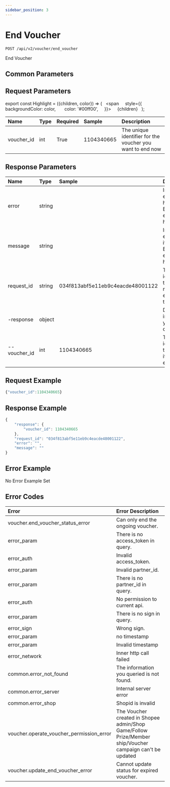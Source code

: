 ```yaml
---
sidebar_position: 3
---
```


# End Voucher

```
POST /api/v2/voucher/end_voucher
```
End Voucher

## Common Parameters


## Request Parameters

export const Highlight = ({children, color}) => (
  <span
    style={{
      backgroundColor: color,
      color: '#00ff00',
    }}>
    {children}
  </span>
);

| Name | Type | Required | Sample | Description |
| :--- | :--- | :--- | :--- | :--- |
| voucher_id | int | <Highlight>True</Highlight> | 1104340665 | The unique identifier for the voucher you want to end now |

## Response Parameters

| Name | Type | Sample | Description |
| :--- | :--- | :--- | :--- |
| error | string |  | Indicate error type if hit error. Empty if no error happened. |
| message | string |  | Indicate error details if hit error. Empty if no error happened. |
| request_id | string | 034f813abf5e11eb9c4eacde48001122 | The identifier of the API request for error tracking. |
| -response | object |  | Detailed informations you are querying. |
| --voucher_id | int | 1104340665 | The unique identifier for the voucher it is being ended. |

## Request Example

```js title="Payload"
{"voucher_id":1104340665}
```

## Response Example

```js title="JSON"
{
    "response": {
        "voucher_id": 1104340665
    },
    "request_id": "034f813abf5e11eb9c4eacde48001122",
    "error": "",
    "message": ""
}
```

## Error Example
No Error Example Set

## Error Codes

| Error | Error Description |
| :--- | :--- |
| voucher.end_voucher_status_error | Can only end the ongoing voucher. |
| error_param | There is no access_token in query. |
| error_auth | Invalid access_token. |
| error_param | Invalid partner_id. |
| error_param | There is no partner_id in query. |
| error_auth | No permission to current api. |
| error_param | There is no sign in query. |
| error_sign | Wrong sign. |
| error_param | no timestamp |
| error_param | Invalid timestamp |
| error_network | Inner http call failed |
| common.error_not_found | The information you queried is not found. |
| common.error_server | Internal server error |
| common.error_shop | Shopid is invalid |
| voucher.operate_voucher_permission_error | The Voucher created in Shopee admin/Shop Game/Follow Prize/Member ship/Voucher campaign can't be updated |
| voucher.update_end_voucher_error | Cannot update status for expired voucher. |
